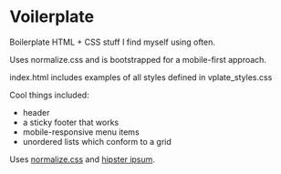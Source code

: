 # Voilerplate
Boilerplate HTML + CSS stuff I find myself using often.

Uses normalize.css and is bootstrapped for a mobile-first approach.

index.html includes examples of all styles defined in vplate_styles.css

Cool things included:
- header
- a sticky footer that works
- mobile-responsive menu items
- unordered lists which conform to a grid

Uses [normalize.css](http://necolas.github.io/normalize.css/) and [hipster ipsum](http://hipsum.co/).